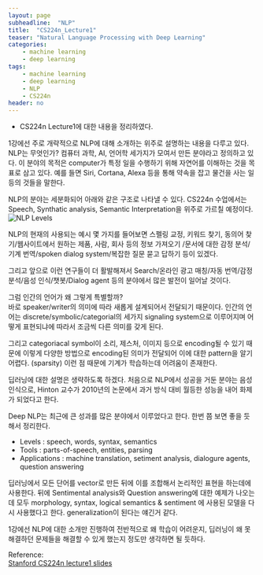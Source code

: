 ```yaml
---
layout: page
subheadline:  "NLP"
title:  "CS224n_Lecture1"
teaser: "Natural Language Processing with Deep Learning"
categories:
    - machine learning
    - deep learning
tags:
    - machine learning
    - deep learning
    - NLP
    - CS224n
header: no
---
```


- CS224n Lecture1에 대한 내용을 정리하였다.

1강에선 주로 개략적으로 NLP에 대해 소개하는 위주로 설명하는 내용을 다루고 있다.
NLP는 무엇인가? 컴퓨터 과학, AI, 언어학 세가지가 모여서 만든 분야라고 정의하고 있다.
이 분야의 목적은 computer가 특정 일을 수행하기 위해 자연어를 이해하는 것을 목표로 삼고 있다.
예를 들면 Siri, Cortana, Alexa 등을 통해 약속을 잡고 물건을 사는 일 등의 것들을 말한다.

NLP의 분야는 세분화되어 아래와 같은 구조로 나타낼 수 있다. CS224n 수업에서는 Speech, Synthatic analysis,
Semantic Interpretation을 위주로 가르칠 예정이다.
![NLP Levels](https://kymkh0902.github.io/images/Lecture1_NLP_Levels.PNG)
<CS224n Lecture1 slide_4>

NLP의 현재의 사용되는 예시 몇 가지를 들어보면 스펠링 교정, 키워드 찾기, 동의어 찾기/웹사이트에서 원하는 제품, 사람, 회사 등의 정보 가져오기
/문서에 대한 감정 분석/기계 번역/spoken dialog system/복잡한 질문 묻고 답하기 등이 있겠다.

그리고 앞으로 이런 연구들이 더 활발해져서 Search/온라인 광고 매칭/자동 번역/감정 분석/음성 인식/챗봇/Dialog agent 등의 분야에서
많은 발전이 일어날 것이다.

그럼 인간의 언어가 왜 그렇게 특별할까? <br>
바로 speaker/writer의 의미에 따라 새롭게 설계되어서 전달되기 때문이다.
인간의 언어는 discrete/symbolic/categorial의 세가지 signaling system으로 이루어지며
어떻게 표현되냐에 따라서 조금씩 다른 의미를 갖게 된다.

그리고 categoriacal symbol이 소리, 제스처, 이미지 등으로 encoding될 수 있기 때문에
이렇게 다양한 방법으로 encoding된 의미가 전달되어 이에 대한 pattern을 알기 어렵다. (sparsity)
이런 점 때문에 기계가 학습하는데 어려움이 존재한다.

딥러닝에 대한 설명은 생략하도록 하겠다.
처음으로 NLP에서 성공을 거둔 분야는 음성 인식으로, Hinton 교수가 2010년의 논문에서 과거 방식 대비 월등한 성능을
내어 화제가 되었다고 한다.

Deep NLP는 최근에 큰 성과를 많은 분야에서 이루었다고 한다.
한번 쯤 보면 좋을 듯해서 정리한다.
- Levels : speech, words, syntax, semantics
- Tools : parts-of-speech, entities, parsing
- Applications : machine translation, setiment analysis, dialogure agents, question answering

딥러닝에서 모든 단어를 vector로 만든 뒤에 이를 조합해서 논리적인 표현을 하는데에 사용한다.
뒤에 Sentimental analysis와 Question answering에 대한 예제가 나오는데 모두 morphology, syntax, logical semantics & sentiment
에 사용된 모델을 다시 사용했다고 한다. generalization이 된다는 얘긴거 같다.

1강에선 NLP에 대한 소개만 진행하여 전반적으로 왜 학습이 어려운지, 딥러닝이 왜 못 해결하던 문제들을
해결할 수 있게 했는지 정도만 생각하면 될 듯하다.

Reference: <br>
[Stanford CS224n lecture1 slides](http://web.stanford.edu/class/cs224n/lectures/cs224n-2017-lecture1.pdf)
